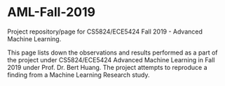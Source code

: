 # AML-Fall-2019
Project repository/page for CS5824/ECE5424 Fall 2019 - Advanced Machine Learning. 

This page lists down the observations and results performed as a part of the project under CS5824/ECE5424 Advanced Machine Learning in Fall 2019 under Prof. Dr. Bert Huang. The project attempts to reproduce a finding from a Machine Learning Research study.
